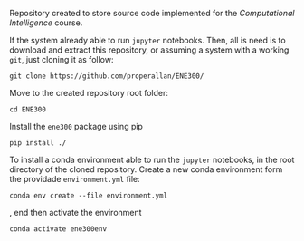 Repository created to store source code implemented for the *Computational Intelligence* course. 

If the system already able to run `jupyter` notebooks. Then, all is need is to download and extract this repository, or assuming a system with a working `git`, just cloning it as follow:

```
git clone https://github.com/properallan/ENE300/
```

Move to the created repository root folder:

```
cd ENE300
```

Install the `ene300` package using pip

```
pip install ./
```

To install a conda environment able to run the `jupyter` notebooks, in the root directory of the cloned repository. Create a new conda environment form the providade `environment.yml` file:

```
conda env create --file environment.yml
```

, end then activate the environment

```
conda activate ene300env
```